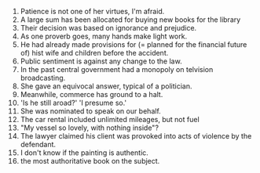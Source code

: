 
1. Patience is not one of her virtues, I'm afraid.
2. A large sum has been allocated for buying new books for the library
3. Their decision was based on ignorance and prejudice.
4. As one proverb goes, many hands make light work.
5. He had already made provisions for (= planned for the financial future of) hist wife and children before the accident.
6. Public sentiment is against any change to the law.
7. In the past central government had a monopoly on telvision broadcasting.
8. She gave an equivocal answer, typical of a politician.
9. Meanwhile, commerce has ground to a halt.
10. 'Is he still aroad?' 'I presume so.'
11. She was nominated to speak on our behalf.
12. The car rental included unlimited mileages, but not fuel 
13. "My vessel so lovely, with nothing inside"?
14. The lawyer claimed his client was provoked into  acts of violence by the defendant.
15. I don't know if the painting is authentic.
16. the most authoritative book on the subject.